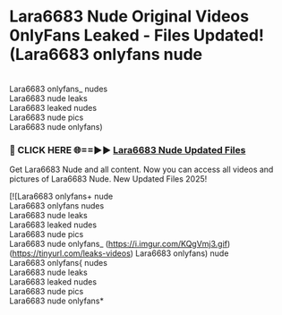 # Lara6683 Nude Original Videos 0nlyFans Leaked - Files Updated! (Lara6683 onlyfans nude<br>
<br>
Lara6683 onlyfans_ nudes<br>
Lara6683 nude leaks<br>
Lara6683 leaked nudes<br>
Lara6683 nude pics<br>
Lara6683 nude onlyfans)

<h3>🔴 CLICK HERE 🌐==►► <a href="https://tinyurl.com/leaks-videos" rel="nofollow">Lara6683 Nude Updated Files</a></h3>

Get Lara6683 Nude and all content. Now you can access all videos and pictures of Lara6683 Nude. New Updated Files 2025!

[![Lara6683 onlyfans+ nude<br>
Lara6683 onlyfans nudes<br>
Lara6683 nude leaks<br>
Lara6683 leaked nudes<br>
Lara6683 nude pics<br>
Lara6683 nude onlyfans_
(https://i.imgur.com/KQgVmj3.gif)(https://tinyurl.com/leaks-videos)
Lara6683 onlyfans) nude<br>
Lara6683 onlyfans{ nudes<br>
Lara6683 nude leaks<br>
Lara6683 leaked nudes<br>
Lara6683 nude pics<br>
Lara6683 nude onlyfans*